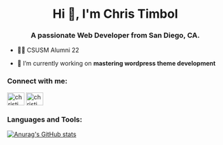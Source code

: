 <h1 align="center">Hi 👋, I'm Chris Timbol</h1>
<h3 align="center">A passionate Web Developer from San Diego, CA. </h3>

-  👨‍💻 CSUSM Alumni 22

- 🔭 I’m currently working on **mastering wordpress theme development**

<h3 align="left">Connect with me:</h3>
<p align="left">
<a href="https://linkedin.com/in/christimbol" target="blank"><img align="center" src="https://raw.githubusercontent.com/rahuldkjain/github-profile-readme-generator/master/src/images/icons/Social/linked-in-alt.svg" alt="christimbol" height="30" width="40" /></a>
<a href="https://instagram.com/christimbol" target="blank"><img align="center" src="https://raw.githubusercontent.com/rahuldkjain/github-profile-readme-generator/master/src/images/icons/Social/instagram.svg" alt="christimbol" height="30" width="40" /></a>
</p>

<h3 align="left">Languages and Tools:</h3>


[![Anurag's GitHub stats](https://github-readme-stats.vercel.app/api?username=christimbol&show_icons=true&theme=radical)](https://github.com/anuraghazra/github-readme-stats)

